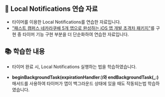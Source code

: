 ## 📌 Local Notifications 연습 자료

- 타이머를 이용한 Local Notifications를 연습한 자료입니다.
- ["패스트 캠퍼스 네카라쿠배 5개 앱으로 완성하는 iOS 앱 개발 초격차 패키지"](https://github.com/constdreamcoder/VoiceMemo_SwiftUI)를 구현 중 타이머 기능 구현 부분을 더 단순화하여 연습한 자료입니다.

## 📚 학습한 내용

- 타이머 완료 시, Local Notifications 실행하는 법을 학습하였습니다.

- **beginBackgroundTask(expirationHandler:)와 endBackgroundTask(\_:)** 매서드를 사용하여 타이머가 앱이 백그라운드 상태에 있을 때도 작동되는법 학습하였습니다.

